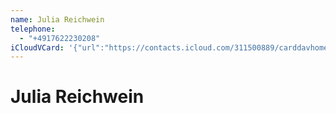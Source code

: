 ```yaml
---
name: Julia Reichwein
telephone:
  - "+4917622230208"
iCloudVCard: '{"url":"https://contacts.icloud.com/311500889/carddavhome/card/BFFE3FC3-6A7B-480E-B95A-CA974ED5FB90.vcf","etag":"\"lahacidf\"","data":"BEGIN:VCARD\r\nVERSION:3.0\r\nFN:\r\nN:Reichwein;Julia;;;\r\nUID:A83DEE4C-8890-440C-BB37-2CA326562587\r\nPRODID:-//Apple Inc.//iOS 15.7//EN\r\nREV:2025-04-03T22:04:08Z\r\nORG:;\r\nTEL:+4917622230208\r\nEND:VCARD"}'
---
```

# Julia Reichwein